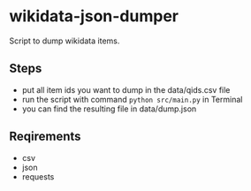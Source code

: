 # wikidata-json-dumper

Script to dump wikidata items.

## Steps
* put all item ids you want to dump in the data/qids.csv file
* run the script with command ``` python src/main.py ``` in Terminal
* you can find the resulting file in data/dump.json

## Reqirements
* csv
* json
* requests
